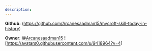 ```yaml
---
description: 
---
```



**Github:** (https://github.com/Arcanesaadman15/mycroft-skill-today-in-history)

**Owner:** [@Arcanesaadman15](https://github.com/Arcanesaadman15) ![https://avatars0.githubusercontent.com/u/9418964?v=4]


